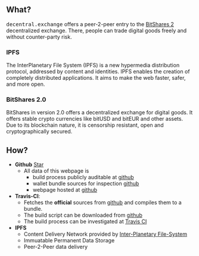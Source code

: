 ## What?

<tt>decentral.exchange</tt> offers a peer-2-peer entry to the <a
href="http://bitshares.org">BitShares 2</a> decentralized exchange. There,
people can trade digital goods freely and without counter-party risk.

### IPFS

The InterPlanetary File System (IPFS) is a new hypermedia distribution protocol,
addressed by content and identities. IPFS enables the creation of completely
distributed applications. It aims to make the web faster, safer, and more open.

### BitShares 2.0

BitShares in version 2.0 offers a decentralized exchange for digital goods. It
offers stable crypto currencies like bitUSD and bitEUR and other assets. Due to
its blockchain nature, it is censorship resistant, open and cryptographically
secured.

## How?
* **Github** <a aria-label="Star decentral-exchange/wallet on GitHub"
           data-count-aria-label="# stargazers on GitHub"
           data-count-api="/repos/decentral-exchange/wallet#stargazers_count"
           data-count-href="/decentral-exchange/wallet/stargazers" data-icon="octicon-star"
           href="https://github.com/decentral-exchange/wallet"
           class="github-button">Star</a>
  * All data of this webpage is 
    * build process publicly auditable at <a href="https://github.com/decentral-exchange/build"><i class="fa fa-github-alt"></i> github</a>
    * wallet bundle sources for inspection <a href="https://github.com/decentral-exchange/wallet"><i class="fa fa-github-alt"></i> github</a>
    * webpage hosted at <a href="https://github.com/decentral-exchange/decentral-exchange.github.io"><i class="fa fa-github-alt"></i> github</a>
* **Travis-CI**:
  * Fetches the **official** sources from <a href="https://github.com/bitshares/bitshares-2-ui"><i class="fa fa-github-alt"></i> github</a> and compiles them to a bundle.
  * The build script can be downloaded from <a href="https://github.com/decentral-exchange/build"><i class="fa fa-github-alt"></i> github</a>
  * The build process can be investigated at <a href="https://travis-ci.org/decentral-exchange/"><i class="fa fa-building"></i> Travis CI</a>
* **IPFS**
  * Content Delivery Network provided by <a href="http://ipfs.io"><i class="fa fa-gloab"></i> Inter-Planetary File-System</a>
  * Immuatable Permanent Data Storage
  * Peer-2-Peer data delivery
